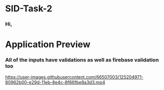 
# SID-Task-2

### Hi,
# Application Preview
### All of the inputs have validations as well as firebase validation too






https://user-images.githubusercontent.com/66507003/125204971-80962b00-e29d-11eb-8e4c-8f66fbe8a3d3.mp4



